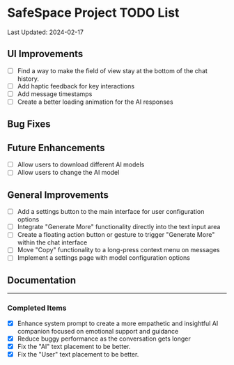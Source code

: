 # SafeSpace Project TODO List

Last Updated: 2024-02-17

## UI Improvements
- [ ] Find a way to make the field of view stay at the bottom of the chat history.
- [ ] Add haptic feedback for key interactions
- [ ] Add message timestamps
- [ ] Create a better loading animation for the AI responses

## Bug Fixes

## Future Enhancements
- [ ] Allow users to download different AI models
- [ ] Allow users to change the AI model

## General Improvements
- [ ] Add a settings button to the main interface for user configuration options
- [ ] Integrate "Generate More" functionality directly into the text input area
- [ ] Create a floating action button or gesture to trigger "Generate More" within the chat interface
- [ ] Move "Copy" functionality to a long-press context menu on messages
- [ ] Implement a settings page with model configuration options

## Documentation

---
### Completed Items
- [X] Enhance system prompt to create a more empathetic and insightful AI companion focused on emotional support and guidance
- [X] Reduce buggy performance as the conversation gets longer
- [X] Fix the "AI" text placement to be better.
- [X] Fix the "User" text placement to be better.